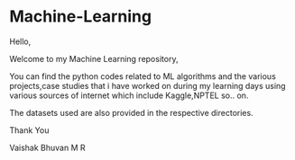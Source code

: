 # Machine-Learning
Hello, 

Welcome to my Machine Learning repository,

You can find the python codes related to ML algorithms and the 
various projects,case studies that i have worked on during my learning days using various sources of internet which include Kaggle,NPTEL so.. on.

The datasets used are also provided in the respective directories.

Thank You 
   
Vaishak Bhuvan M R
